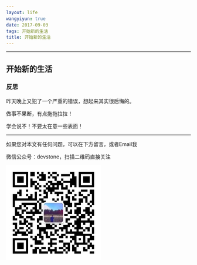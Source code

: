```yaml
---
layout: life
wangyiyun: true
date: 2017-09-03
tags: 开始新的生活
title: 开始新的生活
---
```


*************


## 开始新的生活


### 反思

昨天晚上又犯了一个严重的错误，想起来其实很后悔的。

做事不果断，有点拖拖拉拉！

学会说不！不要太在意一些表面！



---

如果您对本文有任何问题，可以在下方留言，或者Email我 

微信公众号：devstone，扫描二维码直接关注

![](/res/img/blog/qrcode_for_devstone.jpg)


